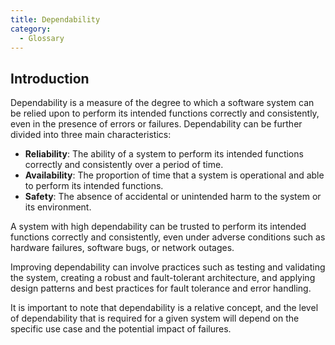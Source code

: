 ```yaml
---
title: Dependability
category:
  - Glossary
---
```


## Introduction

Dependability is a measure of the degree to which a software system can be relied upon to perform its intended functions correctly and consistently, even in the presence of errors or failures. Dependability can be further divided into three main characteristics:

- **Reliability**: The ability of a system to perform its intended functions correctly and consistently over a period of time.
- **Availability**: The proportion of time that a system is operational and able to perform its intended functions.
- **Safety**: The absence of accidental or unintended harm to the system or its environment.

A system with high dependability can be trusted to perform its intended functions correctly and consistently, even under adverse conditions such as hardware failures, software bugs, or network outages.

Improving dependability can involve practices such as testing and validating the system, creating a robust and fault-tolerant architecture, and applying design patterns and best practices for fault tolerance and error handling.

It is important to note that dependability is a relative concept, and the level of dependability that is required for a given system will depend on the specific use case and the potential impact of failures.
